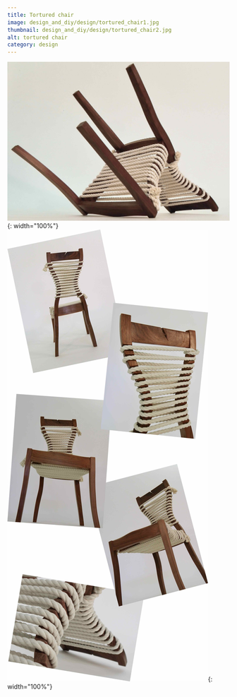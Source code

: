 ```yaml
---
title: Tortured chair
image: design_and_diy/design/tortured_chair1.jpg
thumbnail: design_and_diy/design/tortured_chair2.jpg
alt: tortured chair
category: design
---
```


![rope tied chair](./assets/img/design_and_diy/design/tortured_chair2.jpg){: width="100%"}
![rope tied chair](./assets/img/design_and_diy/design/tortured_chair3.jpg){: width="100%"}
